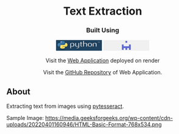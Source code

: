 <a name="readme-top"></a>

<div align="center">

# __Text Extraction__

### Built Using
  
[![Python][python-shield]][python-url]
[![Tesseract][tesseract-shield]][tesseract-url]

Visit the <a href="">Web Application</a> deployed on render

Visit the <a href="https://github.com/Pranav-Nagpure/Text-Extraction.git">GitHub Repository</a> of Web Application.

</div>

## __About__
<p align="justify">
Extracting text from images using <a href="https://pypi.org/project/pytesseract">pytesseract</a>.

Sample Image: https://media.geeksforgeeks.org/wp-content/cdn-uploads/20220401160946/HTML-Basic-Format-768x534.png
</p>

[python-shield]: https://raw.githubusercontent.com/Pranav-Nagpure/Support-Repository/master/images/python-shield.png "Python"
[python-url]: https://www.python.org

[tesseract-shield]: https://raw.githubusercontent.com/Pranav-Nagpure/Support-Repository/master/images/tesseract-shield.png
[tesseract-url]: https://github.com/tesseract-ocr "Tesseract"